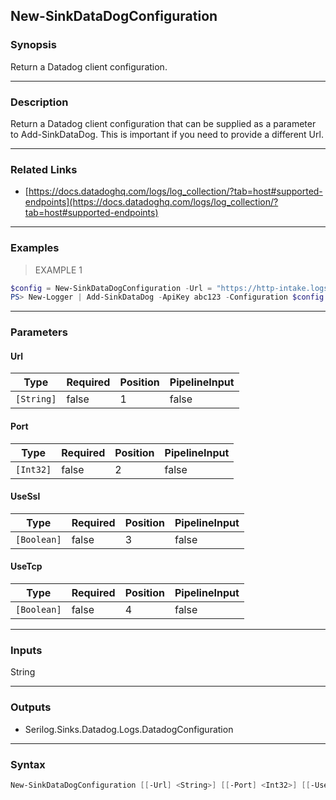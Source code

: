 New-SinkDataDogConfiguration
----------------------------

### Synopsis
Return a Datadog client configuration.

---

### Description

Return a Datadog client configuration that can be supplied as a parameter to Add-SinkDataDog.
This is important if you need to provide a different Url.

---

### Related Links
* [https://docs.datadoghq.com/logs/log_collection/?tab=host#supported-endpoints](https://docs.datadoghq.com/logs/log_collection/?tab=host#supported-endpoints)

---

### Examples
> EXAMPLE 1

```PowerShell
$config = New-SinkDataDogConfiguration -Url = "https://http-intake.logs.us3.datadoghq.com"
PS> New-Logger | Add-SinkDataDog -ApiKey abc123 -Configuration $config | Start-Logger
```

---

### Parameters
#### **Url**

|Type      |Required|Position|PipelineInput|
|----------|--------|--------|-------------|
|`[String]`|false   |1       |false        |

#### **Port**

|Type     |Required|Position|PipelineInput|
|---------|--------|--------|-------------|
|`[Int32]`|false   |2       |false        |

#### **UseSsl**

|Type       |Required|Position|PipelineInput|
|-----------|--------|--------|-------------|
|`[Boolean]`|false   |3       |false        |

#### **UseTcp**

|Type       |Required|Position|PipelineInput|
|-----------|--------|--------|-------------|
|`[Boolean]`|false   |4       |false        |

---

### Inputs
String

---

### Outputs
* Serilog.Sinks.Datadog.Logs.DatadogConfiguration

---

### Syntax
```PowerShell
New-SinkDataDogConfiguration [[-Url] <String>] [[-Port] <Int32>] [[-UseSsl] <Boolean>] [[-UseTcp] <Boolean>] [<CommonParameters>]
```

